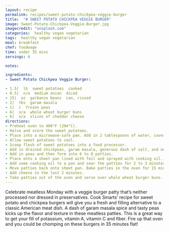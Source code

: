 ```yaml
---
layout: recipe
permalink: recipes/sweet-potato-chickpea-veggie-burger
title:  "# SWEET POTATO CHICKPEA VEGGIE BURGER"
image: Sweet-Potato-Chickpea-Veggie-Burger.jpg
imagecredit: "unsplash.com"
categories:  healthy vegan vegetarian
tags:  healthy vegan vegetarian
meal: breakfast
chef: foodwage
time: under 35 mins
servings: 6

notes:

ingredients:
- Sweet Potato Chickpea Veggie Burger:

- 1.5|  lb  sweet potatoes  cooked
- 0.5|  n/a  medium onion  diced
- 15|  oz  garbanzo beans  can, rinsed
- 2|  tbs  garam masala
- 1|  c  frozen peas
- 6|  n/a  whole wheat burger buns
- 6|  n/a  slices of cheddar cheese
directions:
- Preheat oven to 400°F (204°C).
- Halve and score the sweet potatoes.
- Place into a microwave-safe pan. Add in 2 tablespoons of water, cover with a damp paper towel, and pop into the microwave for 5 to 8 minutes.
- Allow sweet potatoes to cool.
- Scoop flesh of sweet potatoes into a food processor.
- Add in drained chickpeas, garam masala, generous dash of salt, and onions. Pulse until everything is combined.
- Add in peas and then form into 6 to 8 patties.
- Place onto a sheet pan lined with foil and sprayed with cooking oil.
- Add some cooking oil to a pan and sear the patties for 2 to 3 minutes until a nice golden color is achieved.
- Move patties back onto sheet pan. Bake patties in the oven for 15 minutes.
- Add cheese in the last 2 minutes.
- Take patties out of the oven and serve over whole wheat burger buns.
---
```


Celebrate meatless Monday with a veggie burger patty that’s neither processed nor dressed in preservatives. Cook Smarts’ recipe for sweet potato and chickpea burgers will give you a fresh and filling alternative to a classic American meat dish. A dash of garam masala spice and tasty peas kicks up the flavor and texture in these meatless patties. This is a great way to get your fill of potassium, vitamin A, vitamin C and fiber. Fire up that oven and you could be chomping on these burgers in 35 minutes flat!